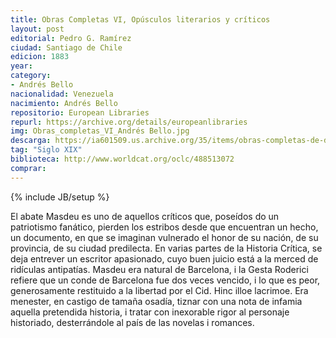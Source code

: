 ```yaml
---
title: Obras Completas VI, Opúsculos literarios y críticos
layout: post
editorial: Pedro G. Ramírez
ciudad: Santiago de Chile	
edicion: 1883
year: 
category:
- Andrés Bello
nacionalidad: Venezuela
nacimiento: Andrés Bello
repositorio: European Libraries
repurl: https://archive.org/details/europeanlibraries
img: Obras_completas_VI_Andrés Bello.jpg
descarga: https://ia601509.us.archive.org/35/items/obras-completas-de-don-andres-bello/Obras%20completas%20VI%20de%20don%20Andr%C3%A9s%20Bello.pdf
tag: "Siglo XIX"
biblioteca: http://www.worldcat.org/oclc/488513072
comprar: 
---
```

{% include JB/setup %}

El abate Masdeu es uno de aquellos críticos que, poseídos do un patriotismo fanático, pierden los estribos desde que encuentran un hecho, un documento, en que se imaginan vulnerado el honor de su nación, de su provincia, de su ciudad predilecta. En varias partes de la Historia Crítica, se deja entrever un escritor apasionado, cuyo buen juicio está a la merced de ridículas antipatías. Masdeu era natural de Barcelona, i la Gesta Roderici refiere que un conde de Barcelona fue dos veces vencido, i lo que es peor, generosamente restituido a la libertad por el Cid. Hinc illoe lacrimoe. Era menester, en castigo de tamaña osadía, tiznar con una nota de infamia aquella pretendida historia, i tratar con inexorable rigor al personaje historiado, desterrándole al país de las novelas i romances.
